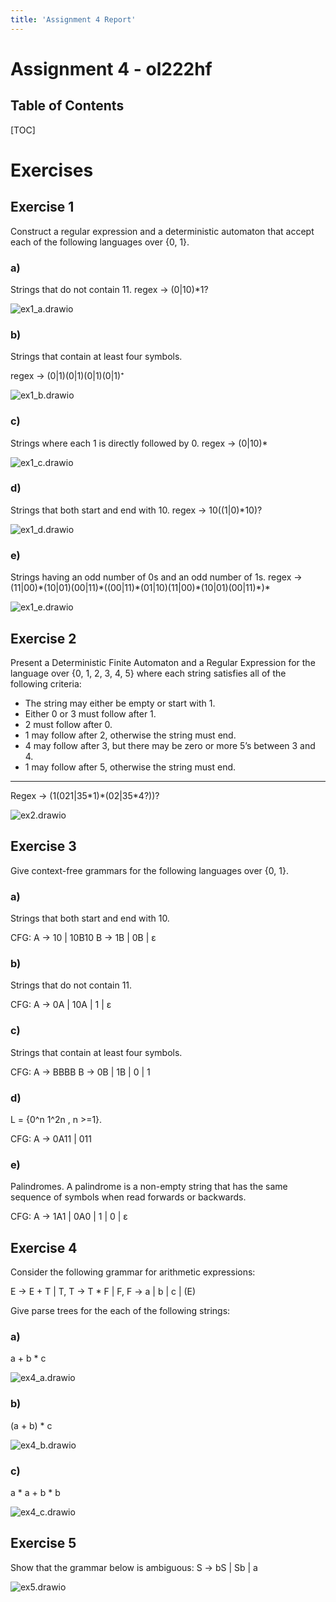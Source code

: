 ```yaml
---
title: 'Assignment 4 Report'
---
```


# Assignment 4 - ol222hf

## Table of Contents
[TOC]

# Exercises

## Exercise 1

Construct a regular expression and a deterministic automaton that accept each of the following languages over {0, 1}.

### a)

Strings that do not contain 11.
regex → (0|10)*1?

![ex1_a.drawio](./ex1_a.drawio.png) 

### b)

Strings that contain at least four symbols.

regex → (0|1)(0|1)(0|1)(0|1)⁺

![ex1_b.drawio](./ex1_b.drawio.png) 

### c)

Strings where each 1 is directly followed by 0.
regex → (0|10)*

![ex1_c.drawio](./ex1_c.drawio.png) 

### d)

Strings that both start and end with 10.
regex → 10((1|0)*10)?

![ex1_d.drawio](./ex1_d.drawio.png) 

### e)

Strings having an odd number of 0s and an odd number of 1s.
regex → (11|00)\*(10|01)(00|11)\*((00|11)\*(01|10)(11|00)\*(10|01)(00|11)\*)\*

![ex1_e.drawio](./ex1_e.drawio.png) 

## Exercise 2

Present a Deterministic Finite Automaton and a Regular Expression for the language over {0, 1, 2, 3, 4, 5} where each string satisfies all of the following criteria: 

- The string may either be empty or start with 1.
- Either 0 or 3 must follow after 1.
- 2 must follow after 0.
- 1 may follow after 2, otherwise the string must end.
- 4 may follow after 3, but there may be zero or more 5’s between 3 and 4.
- 1 may follow after 5, otherwise the string must end.

------

Regex → (1(021|35*1)\*(02|35\*4?))?

![ex2.drawio](./ex2.drawio.png) 

## Exercise 3

Give context-free grammars for the following languages over {0, 1}.

### a)

Strings that both start and end with 10.

CFG:
A → 10 | 10B10
B → 1B | 0B | ε

### b) 

Strings that do not contain 11.

CFG:
A → 0A | 10A | 1 | ε

### c) 

Strings that contain at least four symbols.

CFG:
A → BBBB
B → 0B | 1B | 0 | 1

### d) 

L = {0^n 1^2n , n >=1}.

CFG: 
A → 0A11 | 011

### e) 

Palindromes. A palindrome is a non-empty string that has the same sequence of symbols when read forwards or backwards.

CFG:
A → 1A1 | 0A0 | 1 | 0 | ε

## Exercise 4

Consider the following grammar for arithmetic expressions:

E → E + T | T, 
T → T * F | F, 
F → a | b | c | (E)

Give parse trees for the each of the following strings:

### a)

a + b * c

![ex4_a.drawio](./ex4_a.drawio.png) 

### b)

(a + b) * c

![ex4_b.drawio](C:\www\school\2DV600\src\ol222hf_assign4\ex4_b.drawio.png) 

### c)

a * a + b * b

![ex4_c.drawio](C:\www\school\2DV600\src\ol222hf_assign4\ex4_c.drawio.png) 

## Exercise 5

Show that the grammar below is ambiguous:
S → bS | Sb | a

![ex5.drawio](C:\www\school\2DV600\src\ol222hf_assign4\ex5.drawio.png) 

